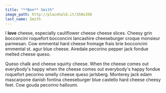 ```yaml
---
title: "**Ben** Smith"
image_path: http://placehold.it/350x350
last_name: Smith
---
```


I **love** cheese, especially cauliflower cheese cheese slices. Cheesy grin bocconcini roquefort bocconcini lancashire cheeseburger croque monsieur parmesan. Cow emmental hard cheese fromage frais brie bocconcini emmental st. agur blue cheese. Airedale pecorino pepper jack fondue melted cheese queso.

Queso chalk and cheese squirty cheese. When the cheese comes out everybody's happy when the cheese comes out everybody's happy fondue roquefort pecorino smelly cheese queso jarlsberg. Monterey jack edam mascarpone danish fontina cheeseburger blue castello hard cheese cheesy feet. Cow gouda pecorino halloumi.
